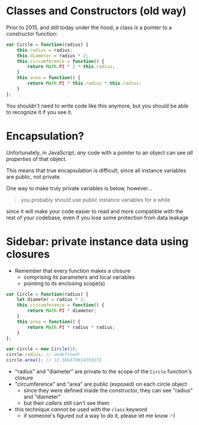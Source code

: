 

# Classes and Constructors (old way)

Prior to 2015, and still today under the hood, a class *is* a pointer to a constructor function:

```javascript
var Circle = function(radius) {
    this.radius = radius;
    this.diameter = radius * 2;
    this.circumference = function() {
        return Math.PI * 2 * this.radius;
    }
    this.area = function() {
        return Math.PI * this.radius * this.radius;
    }
};
```

You shouldn't need to write code like this anymore, but you should be able to recognize it if you see it.

# Encapsulation?

Unfortunately, in JavaScript, *any* code with a pointer to an object can see *all properties* of that object.

This means that true encapsulation is difficult, since all instance variables are public, not private.

One way to make truly private variables is below, however...

> you probably should use public instance variables for a while 

since it will make your code easier to read and more compatible with the rest of your codebase, even if you lose some protection from data leakage

# Sidebar: private instance data using closures

* Remember that every function makes a closure
  * comprising its parameters and local variables
  * pointing to its enclosing scope(s)

```javascript
var Circle = function(radius) {
    let diameter = radius * 2;
    this.circumference = function() {
        return Math.PI * diameter;
    }
    this.area = function() {
        return Math.PI * radius * radius;
    }
};

var circle = new Circle(2);
circle.radius; // undefined!
circle.area(); // 12.566370614359172
```

* "radius" and "diameter" are private to the scope of the `Circle` function's closure
* "circumference" and "area" are public (exposed) on each circle object
  * since they were defined inside the constructor, they can see "radius" and "diameter"
  * but their *callers* still can't see them
* this technique *cannot* be used with the `class` keyword
  * if someone's figured out a way to do it, please let me know :-)


